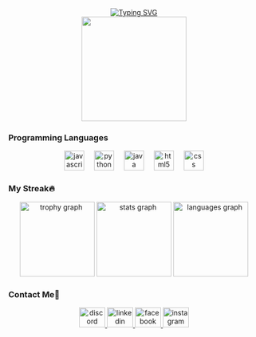 <div align ="center">
  <a href="https://git.io/typing-svg"><img src="https://readme-typing-svg.herokuapp.com?font=Libertinus+serif&weight=900&size=48&pause=1000&color=3D9BF7&center=true&vCenter=true&width=1000&height=100&lines=Hi!+My+name+is+Mac+Robert+Savandal%F0%9F%91%8B%F0%9F%8F%BB" alt="Typing SVG" /></a>
</div>

<div align="center">
  <img height="210" src="https://i.redd.it/1m7v0o2aibxd1.gif"  />
</div>

### Programming Languages

<div align="center">
  <img src="https://cdn.jsdelivr.net/gh/devicons/devicon/icons/javascript/javascript-original.svg" height="40" alt="javascript logo"  />
  <img width="12" />
  <img src="https://cdn.jsdelivr.net/gh/devicons/devicon/icons/python/python-original.svg" height="40" alt="python logo"  />
  <img width="12" />
  <img src="https://cdn.jsdelivr.net/gh/devicons/devicon/icons/java/java-original.svg" height="40" alt="java logo"  />
  <img width="12" />
  <img src="https://cdn.jsdelivr.net/gh/devicons/devicon/icons/html5/html5-original.svg" height="40" alt="html5 logo"  />
  <img width="12" />
  <img src="https://cdn.jsdelivr.net/gh/devicons/devicon/icons/css3/css3-original.svg" height="40" alt="css logo"  />
</div>

### My Streak🔥

<div align="center">
  <img src="https://github-profile-trophy.vercel.app?username=mcccc07&theme=dracula&column=-1&row=1&margin-w=8&margin-h=8&no-bg=false&no-frame=false&order=4" height="150" alt="trophy graph"  />
  <img src="https://github-readme-stats.vercel.app/api?username=mcccc07&hide_title=false&hide_rank=false&show_icons=true&include_all_commits=true&count_private=true&disable_animations=false&theme=dracula&locale=en&hide_border=false&order=1" height="150" alt="stats graph"  />
  <img src="https://github-readme-stats.vercel.app/api/top-langs?username=mcccc07&locale=en&hide_title=false&layout=compact&card_width=320&langs_count=5&theme=dracula&hide_border=false&order=2" height="150" alt="languages graph"  />
</div>

### Contact Me📱

<div align="center">
  <a href="https://discord.com/channels/@makki_roll" target="_blank">
  <img src="https://raw.githubusercontent.com/maurodesouza/profile-readme-generator/master/src/assets/icons/social/discord/default.svg" width="52" height="40" alt="discord logo"  />
</a>
  <a href="https://www.linkedin.com/in/mac-savandal-185767318/" target="_blank">
<img src="https://raw.githubusercontent.com/maurodesouza/profile-readme-generator/master/src/assets/icons/social/linkedin/default.svg" width="52" height="40" alt="linkedin logo"  />
</a>
  <a href="https://www.facebook.com/qwerty.ping00" target="_blank">
  <img src="https://raw.githubusercontent.com/maurodesouza/profile-readme-generator/master/src/assets/icons/social/facebook/default.svg" 
       width="52" height="40" alt="facebook logo" />
</a>
<a href="https://www.instagram.com/makki_.roll/" target="_blank">
  <img src="https://raw.githubusercontent.com/maurodesouza/profile-readme-generator/master/src/assets/icons/social/instagram/default.svg" width="52" height="40" alt="instagram logo"  />
</a>
</div>

###

